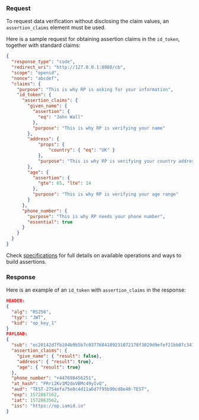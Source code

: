 ### Request
To request data verification without disclosing the claim values, an `assertion_claims` element must be used. 

Here is a sample request for obtaining assertion claims in the `id_token`, together with standard claims:

```json
{
  "response_type": "code",
  "redirect_uri": "http://127.0.0.1:8080/cb",
  "scope": "openid",
  "nonce": "abcdef",
  "claims": {
    "purpose": "This is why RP is asking for your information",
    "id_token": {
      "assertion_claims": {
        "given_name": {
          "assertion": {
            "eq": "John Wall"
          },
          "purpose": "This is why RP is verifying your name"
        },
        "address": {
            "props": {
                "country": { "eq": "UK" }
            },
            "purpose": "This is why RP is verifying your country address"
        },
        "age": {
          "assertion": {
            "gte": 65, "lte": 14
          },
          "purpose": "This is why RP is verifying your age range"
        }
      },
      "phone_number": {
        "purpose": "This is why RP needs your phone number",
        "essential": true
      }
    }
  }
}
```

Check [specifications](/assertions/claim-assertions-00.html) for full details on available operations and ways to build assertions.

### Response

Here is an example of an `id_token` with `assertion_claims` in the response:

```json
HEADER:
{
  "alg": "RS256",
  "typ": "JWT",
  "kid": "op_key_1"
}
PAYLOAD:
{
  "sub": "ec20142d7fb104b9b5b7c0377684189231072178f3029d9efef21bb07c341203",
  "assertion_claims": {
    "give_name": { "result": false},
    "address": { "result": true},
    "age": { "result": true}
  },
  "phone_number": "+447698456251",
  "at_hash": "PRri2Kv1M2doVBMc49yIvQ",
  "aud": "TEST-2754efa75e8c4d11a6d7f95b90cd8e40-TEST",
  "exp": 1572867162,
  "iat": 1572863562,
  "iss": "https://op.iamid.io"
}
```